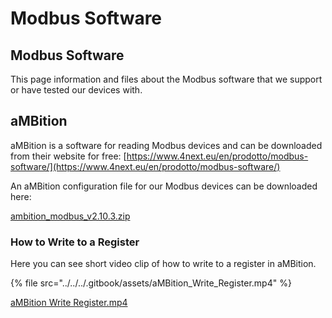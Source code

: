 # Modbus Software

## Modbus Software

This page information and files about the Modbus software that we support or have tested our devices with.

## aMBition

aMBition is a software for reading Modbus devices and can be downloaded from their website for free: [https://www.4next.eu/en/prodotto/modbus-software/](https://www.4next.eu/en/prodotto/modbus-software/)

An aMBition configuration file for our Modbus devices can be downloaded here:

[ambition\_modbus\_v2.10.3.zip](broken-reference)

### How to Write to a Register

Here you can see short video clip of how to write to a register in aMBition.

{% file src="../../../.gitbook/assets/aMBition_Write_Register.mp4" %}

[aMBition Write Register.mp4](<../../../.gitbook/assets/aMBition_Write_Register (1).mp4>)
